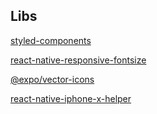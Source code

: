 
## Libs

[styled-components](https://styled-components.com/)

[react-native-responsive-fontsize](https://www.npmjs.com/package/react-native-responsive-fontsize)

[@expo/vector-icons](https://icons.expo.fyi/)

[react-native-iphone-x-helper](https://github.com/ptelad/react-native-iphone-x-helper)
